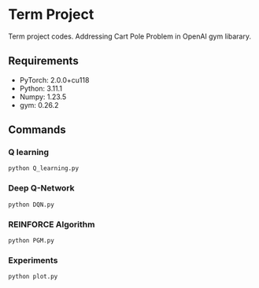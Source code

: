 # Term Project

Term project codes. Addressing Cart Pole Problem in OpenAI gym libarary.

## Requirements
- PyTorch: 2.0.0+cu118
- Python: 3.11.1
- Numpy: 1.23.5
- gym: 0.26.2

## Commands
### Q learning
```
python Q_learning.py
```
### Deep Q-Network
```
python DQN.py
```
### REINFORCE Algorithm
```
python PGM.py
```
### Experiments
```
python plot.py
```